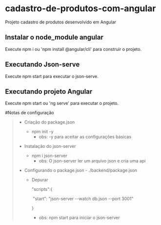 # cadastro-de-produtos-com-angular
Projeto cadastro de produtos desenvolvido em Angular 

## Instalar o node_module angular
Execute npm i ou 'npm install @angular/cli' para construir o projeto.

## Executando Json-serve
Execute npm start para executar o json-serve.

## Executando projeto Angular
Execute npm start ou 'ng serve' para executar o projeto.

#Notas de configuração

> - Criação do package.json
>
>   - npm init -y
>     - obs: -y para aceitar as configurações básicas
>
> - Instalação do json-server
>
>   - npm i json-server
>     - obs: O json-server ler um arquivo json e cria uma api
>
> - Configurando o package.json  - ./backend/package.json
>
>   - Depurar
>
>     "scripts":{
>
>     ​	"start": "json-server --watch db.json --port 3001"
>
>     }
>
>     - obs: npm start para iniciar o json-server
>
>  
